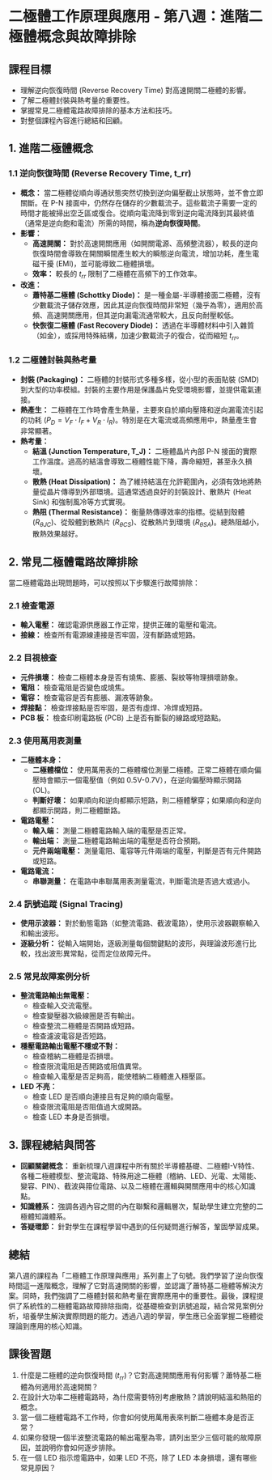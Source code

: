 # 二極體工作原理與應用 - 第八週：進階二極體概念與故障排除

## 課程目標
*   理解逆向恢復時間 (Reverse Recovery Time) 對高速開關二極體的影響。
*   了解二極體封裝與熱考量的重要性。
*   掌握常見二極體電路故障排除的基本方法和技巧。
*   對整個課程內容進行總結和回顧。

## 1. 進階二極體概念

### 1.1 逆向恢復時間 (Reverse Recovery Time, t_rr)
*   **概念：** 當二極體從順向導通狀態突然切換到逆向偏壓截止狀態時，並不會立即關斷。在 P-N 接面中，仍然存在儲存的少數載流子。這些載流子需要一定的時間才能被掃出空乏區或復合。從順向電流降到零到逆向電流降到其最終值（通常是逆向飽和電流）所需的時間，稱為**逆向恢復時間**。
*   **影響：**
    *   **高速開關：** 對於高速開關應用（如開關電源、高頻整流器），較長的逆向恢復時間會導致在開關瞬間產生較大的瞬態逆向電流，增加功耗，產生電磁干擾 (EMI)，並可能導致二極體損壞。
    *   **效率：** 較長的 $t_{rr}$ 限制了二極體在高頻下的工作效率。
*   **改進：**
    *   **蕭特基二極體 (Schottky Diode)：** 是一種金屬-半導體接面二極體，沒有少數載流子儲存效應，因此其逆向恢復時間非常短（幾乎為零），適用於高頻、高速開關應用，但其逆向漏電流通常較大，且反向耐壓較低。
    *   **快恢復二極體 (Fast Recovery Diode)：** 透過在半導體材料中引入雜質（如金），或採用特殊結構，加速少數載流子的復合，從而縮短 $t_{rr}$。

### 1.2 二極體封裝與熱考量
*   **封裝 (Packaging)：** 二極體的封裝形式多種多樣，從小型的表面貼裝 (SMD) 到大型的功率模組。封裝的主要作用是保護晶片免受環境影響，並提供電氣連接。
*   **熱產生：** 二極體在工作時會產生熱量，主要來自於順向壓降和逆向漏電流引起的功耗 ($P_D = V_F \cdot I_F + V_R \cdot I_R$)。特別是在大電流或高頻應用中，熱量產生會非常顯著。
*   **熱考量：**
    *   **結溫 (Junction Temperature, T_J)：** 二極體晶片內部 P-N 接面的實際工作溫度。過高的結溫會導致二極體性能下降，壽命縮短，甚至永久損壞。
    *   **散熱 (Heat Dissipation)：** 為了維持結溫在允許範圍內，必須有效地將熱量從晶片傳導到外部環境。這通常透過良好的封裝設計、散熱片 (Heat Sink) 和強制風冷等方式實現。
    *   **熱阻 (Thermal Resistance)：** 衡量熱傳導效率的指標。從結到殼體 ($R_{\theta JC}$)、從殼體到散熱片 ($R_{\theta CS}$)、從散熱片到環境 ($R_{\theta SA}$)。總熱阻越小，散熱效果越好。

## 2. 常見二極體電路故障排除

當二極體電路出現問題時，可以按照以下步驟進行故障排除：

### 2.1 檢查電源
*   **輸入電壓：** 確認電源供應器工作正常，提供正確的電壓和電流。
*   **接線：** 檢查所有電源線連接是否牢固，沒有斷路或短路。

### 2.2 目視檢查
*   **元件損壞：** 檢查二極體本身是否有燒焦、膨脹、裂紋等物理損壞跡象。
*   **電阻：** 檢查電阻是否變色或燒焦。
*   **電容：** 檢查電容是否有膨脹、漏液等跡象。
*   **焊接點：** 檢查焊接點是否牢固，是否有虛焊、冷焊或短路。
*   **PCB 板：** 檢查印刷電路板 (PCB) 上是否有斷裂的線路或短路點。

### 2.3 使用萬用表測量
*   **二極體本身：**
    *   **二極體檔位：** 使用萬用表的二極體檔位測量二極體。正常二極體在順向偏壓時會顯示一個電壓值（例如 0.5V-0.7V），在逆向偏壓時顯示開路 (OL)。
    *   **判斷好壞：** 如果順向和逆向都顯示短路，則二極體擊穿；如果順向和逆向都顯示開路，則二極體斷路。
*   **電路電壓：**
    *   **輸入端：** 測量二極體電路輸入端的電壓是否正常。
    *   **輸出端：** 測量二極體電路輸出端的電壓是否符合預期。
    *   **元件兩端電壓：** 測量電阻、電容等元件兩端的電壓，判斷是否有元件開路或短路。
*   **電路電流：**
    *   **串聯測量：** 在電路中串聯萬用表測量電流，判斷電流是否過大或過小。

### 2.4 訊號追蹤 (Signal Tracing)
*   **使用示波器：** 對於動態電路（如整流電路、截波電路），使用示波器觀察輸入和輸出波形。
*   **逐級分析：** 從輸入端開始，逐級測量每個關鍵點的波形，與理論波形進行比較，找出波形異常點，從而定位故障元件。

### 2.5 常見故障案例分析
*   **整流電路輸出無電壓：**
    *   檢查輸入交流電壓。
    *   檢查變壓器次級線圈是否有輸出。
    *   檢查整流二極體是否開路或短路。
    *   檢查濾波電容是否短路。
*   **穩壓電路輸出電壓不穩或不對：**
    *   檢查稽納二極體是否損壞。
    *   檢查限流電阻是否開路或阻值異常。
    *   檢查輸入電壓是否足夠高，能使稽納二極體進入穩壓區。
*   **LED 不亮：**
    *   檢查 LED 是否順向連接且有足夠的順向電壓。
    *   檢查限流電阻是否阻值過大或開路。
    *   檢查 LED 本身是否損壞。

## 3. 課程總結與問答

*   **回顧關鍵概念：** 重新梳理八週課程中所有關於半導體基礎、二極體I-V特性、各種二極體模型、整流電路、特殊用途二極體（稽納、LED、光電、太陽能、變容、PIN）、截波與箝位電路、以及二極體在邏輯與開關應用中的核心知識點。
*   **知識體系：** 強調各週內容之間的內在聯繫和邏輯層次，幫助學生建立完整的二極體知識體系。
*   **答疑環節：** 針對學生在課程學習中遇到的任何疑問進行解答，鞏固學習成果。

## 總結
第八週的課程為「二極體工作原理與應用」系列畫上了句號。我們學習了逆向恢復時間這一進階概念，理解了它對高速開關的影響，並認識了蕭特基二極體等解決方案。同時，我們強調了二極體封裝和熱考量在實際應用中的重要性。最後，課程提供了系統性的二極體電路故障排除指南，從基礎檢查到訊號追蹤，結合常見案例分析，培養學生解決實際問題的能力。透過八週的學習，學生應已全面掌握二極體從理論到應用的核心知識。

## 課後習題
1.  什麼是二極體的逆向恢復時間 ($t_{rr}$)？它對高速開關應用有何影響？蕭特基二極體為何適用於高速開關？
2.  在設計大功率二極體電路時，為什麼需要特別考慮散熱？請說明結溫和熱阻的概念。
3.  當一個二極體電路不工作時，你會如何使用萬用表來判斷二極體本身是否正常？
4.  如果你發現一個半波整流電路的輸出電壓為零，請列出至少三個可能的故障原因，並說明你會如何逐步排除。
5.  在一個 LED 指示燈電路中，如果 LED 不亮，除了 LED 本身損壞，還有哪些常見原因？
